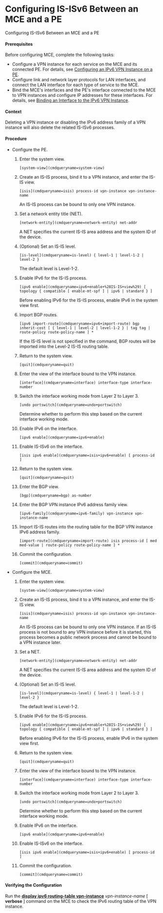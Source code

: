 Configuring IS-ISv6 Between an MCE and a PE
===========================================

Configuring IS-ISv6 Between an MCE and a PE

#### Prerequisites

Before configuring MCE, complete the following tasks:

* Configure a VPN instance for each service on the MCE and its connected PE. For details, see [Configuring an IPv6 VPN Instance on a PE](vrp_L3VPNv6_cfg_0006.html).
* Configure link and network layer protocols for LAN interfaces, and connect the LAN interface for each type of service to the MCE.
* Bind the MCE's interfaces and the PE's interface connected to the MCE to VPN instances and configure IP addresses for these interfaces. For details, see [Binding an Interface to the IPv6 VPN Instance](vrp_L3VPNv6_cfg_0007.html).

#### Context

Deleting a VPN instance or disabling the IPv6 address family of a VPN instance will also delete the related IS-ISv6 processes.


#### Procedure

* Configure the PE.
  1. Enter the system view.
     
     
     ```
     [system-view](cmdqueryname=system-view)
     ```
  2. Create an IS-IS process, bind it to a VPN instance, and enter the IS-IS view.
     
     
     ```
     [isis](cmdqueryname=isis) process-id vpn-instance vpn-instance-name
     ```
     
     An IS-IS process can be bound to only one VPN instance.
  3. Set a network entity title (NET).
     
     
     ```
     [network-entity](cmdqueryname=network-entity) net-addr
     ```
     
     A NET specifies the current IS-IS area address and the system ID of the device.
  4. (Optional) Set an IS-IS level.
     
     
     ```
     [is-level](cmdqueryname=is-level) { level-1 | level-1-2 | level-2 }
     ```
     
     The default level is Level-1-2.
  5. Enable IPv6 for the IS-IS process.
     
     
     ```
     [ipv6 enable](cmdqueryname=ipv6+enable+%28IS-IS+view%29) [ topology { compatible [ enable-mt-spf ] | ipv6 | standard } ]
     ```
     
     Before enabling IPv6 for the IS-IS process, enable IPv6 in the system view first.
  6. Import BGP routes.
     
     
     ```
     [ipv6 import-route](cmdqueryname=ipv6+import-route) bgp inherit-cost [ { level-1 | level-2 | level-1-2 } | tag tag | route-policy route-policy-name ] *
     ```
     
     If the IS-IS level is not specified in the command, BGP routes will be imported into the Level-2 IS-IS routing table.
  7. Return to the system view.
     
     
     ```
     [quit](cmdqueryname=quit)
     ```
  8. Enter the view of the interface bound to the VPN instance.
     
     
     ```
     [interface](cmdqueryname=interface) interface-type interface-number
     ```
  9. Switch the interface working mode from Layer 2 to Layer 3.
     
     
     ```
     [undo portswitch](cmdqueryname=undo+portswitch)
     ```
     
     Determine whether to perform this step based on the current interface working mode.
  10. Enable IPv6 on the interface.
      
      
      ```
      [ipv6 enable](cmdqueryname=ipv6+enable)
      ```
  11. Enable IS-ISv6 on the interface.
      
      
      ```
      [isis ipv6 enable](cmdqueryname=isis+ipv6+enable) [ process-id ]
      ```
  12. Return to the system view.
      
      
      ```
      [quit](cmdqueryname=quit)
      ```
  13. Enter the BGP view.
      
      
      ```
      [bgp](cmdqueryname=bgp) as-number
      ```
  14. Enter the BGP VPN instance IPv6 address family view.
      
      
      ```
      [ipv6-family](cmdqueryname=ipv6-family) vpn-instance vpn-instance-name
      ```
  15. Import IS-IS routes into the routing table for the BGP VPN instance IPv6 address family.
      
      
      ```
      [import-route](cmdqueryname=import-route) isis process-id [ med med-value | route-policy route-policy-name ] *
      ```
  16. Commit the configuration.
      
      
      ```
      [commit](cmdqueryname=commit)
      ```
* Configure the MCE.
  1. Enter the system view.
     
     
     ```
     [system-view](cmdqueryname=system-view)
     ```
  2. Create an IS-IS process, bind it to a VPN instance, and enter the IS-IS view.
     
     
     ```
     [isis](cmdqueryname=isis) process-id vpn-instance vpn-instance-name
     ```
     
     An IS-IS process can be bound to only one VPN instance. If an IS-IS process is not bound to any VPN instance before it is started, this process becomes a public network process and cannot be bound to a VPN instance later.
  3. Set a NET.
     
     
     ```
     [network-entity](cmdqueryname=network-entity) net-addr
     ```
     
     A NET specifies the current IS-IS area address and the system ID of the device.
  4. (Optional) Set an IS-IS level.
     
     
     ```
     [is-level](cmdqueryname=is-level) { level-1 | level-1-2 | level-2 }
     ```
     
     The default level is Level-1-2.
  5. Enable IPv6 for the IS-IS process.
     
     
     ```
     [ipv6 enable](cmdqueryname=ipv6+enable+%28IS-IS+view%29) [ topology { compatible [ enable-mt-spf ] | ipv6 | standard } ]
     ```
     
     Before enabling IPv6 for the IS-IS process, enable IPv6 in the system view first.
  6. Return to the system view.
     
     
     ```
     [quit](cmdqueryname=quit)
     ```
  7. Enter the view of the interface bound to the VPN instance.
     
     
     ```
     [interface](cmdqueryname=interface) interface-type interface-number
     ```
  8. Switch the interface working mode from Layer 2 to Layer 3.
     
     
     ```
     [undo portswitch](cmdqueryname=undo+portswitch)
     ```
     
     Determine whether to perform this step based on the current interface working mode.
  9. Enable IPv6 on the interface.
     
     
     ```
     [ipv6 enable](cmdqueryname=ipv6+enable)
     ```
  10. Enable IS-ISv6 on the interface.
      
      
      ```
      [isis ipv6 enable](cmdqueryname=isis+ipv6+enable) [ process-id ]
      ```
  11. Commit the configuration.
      
      
      ```
      [commit](cmdqueryname=commit)
      ```

#### Verifying the Configuration

Run the [**display ipv6 routing-table vpn-instance**](cmdqueryname=display+ipv6+routing-table+vpn-instance) *vpn-instance-name* [ **verbose** ] command on the MCE to check the IPv6 routing table of the VPN instance.